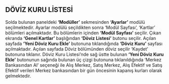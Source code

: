 
## DÖVİZ KURU LİSTESİ

Solda bulunan paneldeki **‘Modüller’** sekmesinden **‘Ayarlar’** modülü seçilmektedir. Ayarlar modülü seçildikten sonra ‘Modül Sayfası’, ‘Kartlar’ bölümleri açılmaktadır. Bu bölümlerin içinden **‘Modül Sayfası’** seçilir. Çıkan ekranda **‘Genel Kartlar’** başlığından **‘Döviz Listesi’** butonu seçilir. Açılan sayfada **‘Yeni Döviz Kuru Ekle’** butonuna tıklandığında **‘Döviz Kuru’** sayfası açılmaktadır. Açılan sayfada Döviz bölümünden döviz seçilir ‘Kaydet’ butonuna tıklanır. Döviz Kuru Listesi’nde sağ üstte bulunan **‘Yeni Döviz Kuru Ekle’** butonunun sağında bulunan üç çizgi butonuna tıklanıldığında ‘Merkez Bankasından Al’ seçeneği ile Alış Merkez, Satış Merkez, Alış Efektif ve Satış Efektif verileri Merkez bankasından bir gün öncesinin kapanış kurları olarak gelmektedir. 
